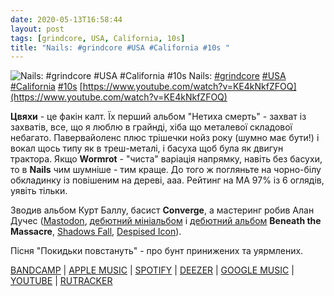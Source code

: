 ```yaml
---
date: 2020-05-13T16:58:44
layout: post
tags: [grindcore, USA, California, 10s]
title: "Nails: #grindcore #USA #California #10s "
---
```

![Nails: #grindcore #USA #California #10s ](https://i.ytimg.com/vi/KE4kNkfZFOQ/maxresdefault.jpg)
Nails: [#grindcore](/tags/#grindcore) [#USA](/tags/#USA) [#California](/tags/#California) [#10s](/tags/#10s) [https://www.youtube.com/watch?v=KE4kNkfZFOQ](https://www.youtube.com/watch?v=KE4kNkfZFOQ)

**Цвяхи** - це факін калт. Їх перший альбом &quot;Нетиха смерть&quot; - захват із захватів, все, що я люблю в грайнді, хіба що металевої складової небагато. Павервайоленс плюс трішечки нойз року (шумно має бути!) і вокал щось типу як в треш-металі, і басуха щоб була як двигун трактора. Якщо **Wormrot** - &quot;чиста&quot; варіація напрямку, навіть без басухи, то в **Nails** чим шумніше - тим краще. До того ж погляньте на чорно-білу обкладинку із повішеним на дереві, ааа. Рейтинг на МА 97% із 6 оглядів, уявіть тільки.

Зводив альбом Курт Баллу, басист **Converge**, а мастеринг робив Алан Дучес  ([Mastodon](https://t.me/vast_space_unexplored/3115), [дебютний мініальбом](https://t.me/vast_space_unexplored/3178) і [дебютний альбом](https://t.me/vast_space_unexplored/3269) **Beneath the Massacre**, [Shadows Fall](https://t.me/vast_space_unexplored/3537), [Despised Icon](https://t.me/vast_space_unexplored/3543)).

Пісня &quot;Покидьки повстануть&quot; - про бунт принижених та уярмлених.

[BANDCAMP](https://nailssl.bandcamp.com/album/unsilent-death) | [APPLE MUSIC](https://music.apple.com/us/album/unsilent-death/455135937) | [SPOTIFY](https://open.spotify.com/album/0i3KerJQ8wBx60b44jwe0y) | [DEEZER](https://www.deezer.com/album/1506355?utm_source=deezer&amp;utm_content=album-1506355&amp;utm_term=1601611822_1589378225&amp;utm_medium=web) | [GOOGLE MUSIC](https://play.google.com/music/m/Bmnci66tihfh5f3wgu7qmram6i4?t=Unsilent_Death_-_Nails) | [YOUTUBE](https://www.youtube.com/playlist?list=OLAK5uy_lzP8029DZpv08pNfe4DU_XpYTRb9khCLE) | [RUTRACKER](https://rutracker.org/forum/viewtopic.php?t=4489531)